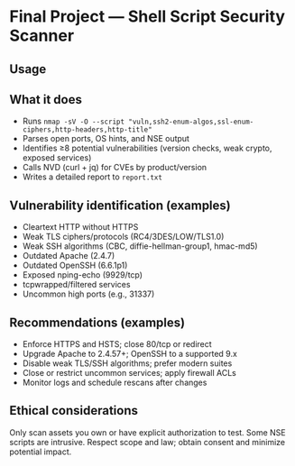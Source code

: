 # Final Project — Shell Script Security Scanner

## Usage

## What it does
- Runs `nmap -sV -O --script "vuln,ssh2-enum-algos,ssl-enum-ciphers,http-headers,http-title"`
- Parses open ports, OS hints, and NSE output
- Identifies ≥8 potential vulnerabilities (version checks, weak crypto, exposed services)
- Calls NVD (curl + jq) for CVEs by product/version
- Writes a detailed report to `report.txt`

## Vulnerability identification (examples)
- Cleartext HTTP without HTTPS
- Weak TLS ciphers/protocols (RC4/3DES/LOW/TLS1.0)
- Weak SSH algorithms (CBC, diffie-hellman-group1, hmac-md5)
- Outdated Apache (2.4.7)
- Outdated OpenSSH (6.6.1p1)
- Exposed nping-echo (9929/tcp)
- tcpwrapped/filtered services
- Uncommon high ports (e.g., 31337)

## Recommendations (examples)
- Enforce HTTPS and HSTS; close 80/tcp or redirect
- Upgrade Apache to 2.4.57+; OpenSSH to a supported 9.x
- Disable weak TLS/SSH algorithms; prefer modern suites
- Close or restrict uncommon services; apply firewall ACLs
- Monitor logs and schedule rescans after changes

## Ethical considerations
Only scan assets you own or have explicit authorization to test. Some NSE scripts are intrusive. Respect scope and law; obtain consent and minimize potential impact.
